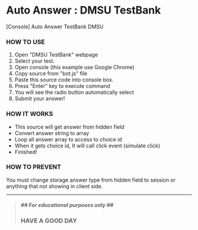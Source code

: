 # Auto Answer : DMSU TestBank
[Console] Auto Answer TestBank DMSU
### HOW TO USE
1. Open "DMSU TestBank" webpage
2. Select your test.
3. Open console (this example use Google Chrome)
4. Copy source from "bot.js" file
5. Paste this source code into console box.
6. Press "Enter" key to execute command
7. You will see the radio button automatically select
8. Submit your answer!

### HOW IT WORKS
- This source will get answer from hidden field
- Convert answer string to array
- Loop all answer array to access to choice id
- When it gets choice id, It will call click event (simulate click)
- Finished!

### HOW TO PREVENT
You must change storage answer type from hidden field to session or anything that not showing in client side.

-------------
>##### \#\# For educational purposes only \#\#
>### HAVE A GOOD DAY
